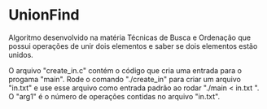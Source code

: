 # UnionFind
Algoritmo desenvolvido na matéria Técnicas de Busca e Ordenação que possui operações de unir dois elementos e saber se dois elementos estão unidos.

O arquivo "create_in.c" contém o código que cria uma entrada para o progama "main". Rode o comando "./create_in" para criar um arquivo "in.txt" e use esse arquivo como entrada padrão ao rodar "./main < in.txt <arg1>".
O "arg1" é o número de operações contidas no arquivo "in.txt".
